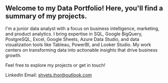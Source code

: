 ## Welcome to my Data Portfolio! Here, you'll find a summary of my projects.

I'm a junior data analyst with a focus on business intelligence, marketing, and product analytics. I bring expertise in SQL, Google BigQuery, PostgreSQL, Excel, Google Sheets, Azure Data Studio, and data visualization tools like Tableau, PowerBI, and Looker Studio. My work centers on transforming data into actionable insights that drive business growth.

Feel free to explore my projects or get in touch!

LinkedIn
Email: shvets.ihor@outlook.com


